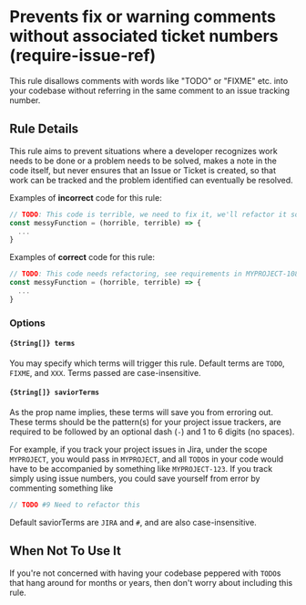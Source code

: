 # Prevents fix or warning comments without associated ticket numbers (require-issue-ref)

This rule disallows comments with words like "TODO" or "FIXME" etc. into your codebase without referring in the same comment to an issue tracking number.

## Rule Details

This rule aims to prevent situations where a developer recognizes work needs to be done or a problem needs to be solved, makes a note in the code itself, but never ensures that an Issue or Ticket is created, so that work can be tracked and the problem identified can eventually be resolved.

Examples of **incorrect** code for this rule:

```js
// TODO: This code is terrible, we need to fix it, we'll refactor it sometime soon
const messyFunction = (horrible, terrible) => {
  ...
}
```

Examples of **correct** code for this rule:

```js
// TODO: This code needs refactoring, see requirements in MYPROJECT-108
const messyFunction = (horrible, terrible) => {
  ...
}
```

### Options

#### `{String[]} terms`
You may specify which terms will trigger this rule.  Default terms are `TODO`, `FIXME`, and `XXX`.  Terms passed are case-insensitive.

#### `{String[]} saviorTerms`
As the prop name implies, these terms will save you from erroring out.  These terms should be the pattern(s) for your project issue trackers, are required to be followed by an optional dash (`-`) and 1 to 6 digits (no spaces).

For example, if you track your project issues in Jira, under the scope `MYPROJECT`, you would pass in `MYPROJECT`, and all `TODO`s in your code would have to be accompanied by something like `MYPROJECT-123`.  If you track simply using issue numbers, you could save yourself from error by commenting something like

```js
// TODO #9 Need to refactor this
```

Default saviorTerms are `JIRA` and `#`, and are also case-insensitive.

## When Not To Use It

If you're not concerned with having your codebase peppered with `TODO`s that hang around for months or years, then don't worry about including this rule.
